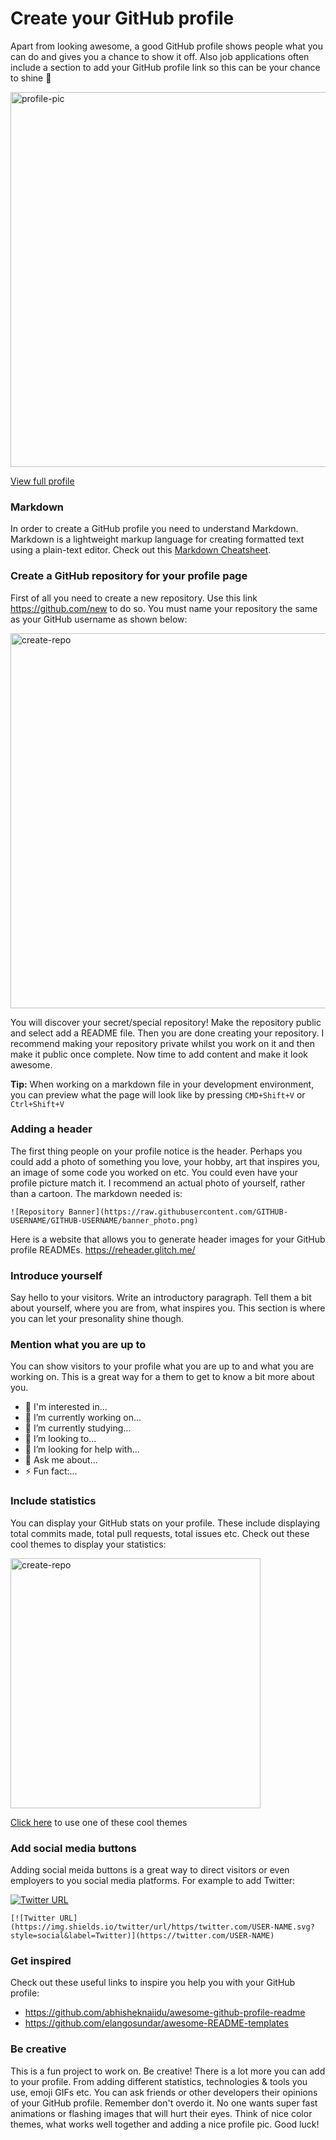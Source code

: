 # Create your GitHub profile

Apart from looking awesome, a good GitHub profile shows people what you can do and gives you a chance to show it off. Also job applications often include a section to add your GitHub profile link so this can be your chance to shine 💫

<img src="https://i.imgur.com/TkXywOV.png" alt="profile-pic" width="600"/>

[View full profile](https://github.com/elenajp)

### Markdown

In order to create a GitHub profile you need to understand Markdown. Markdown is a lightweight markup language for creating formatted text using a plain-text editor. Check out this
[Markdown Cheatsheet](https://github.com/adam-p/markdown-here/wiki/Markdown-Cheatsheet#images).

### Create a GitHub repository for your profile page

First of all you need to create a new repository. Use this link https://github.com/new to do so. You must name your repository the same as your GitHub username as shown below:

<img src="https://i.imgur.com/kuiey7L.png" alt="create-repo" width="600"/>

You will discover your secret/special repository! Make the repository public and select add a README file. Then you are done creating your repository. I recommend making your repository private whilst you work on it and then make it public once complete. Now time to add content and make it look awesome.

**Tip:** When working on a markdown file in your development environment, you can preview what the page will look like by pressing ```CMD+Shift+V``` or ```Ctrl+Shift+V```
 
### Adding a header

The first thing people on your profile notice is the header. Perhaps you could add a photo of something you love, your hobby, art that inspires you, an image of some code you worked on etc. You could even have your profile picture match it. I recommend an actual photo of yourself, rather than a cartoon. The markdown needed is:

```
![Repository Banner](https://raw.githubusercontent.com/GITHUB-USERNAME/GITHUB-USERNAME/banner_photo.png)
```

Here is a website that allows you to generate header images for your GitHub profile READMEs. https://reheader.glitch.me/

### Introduce yourself
Say hello to your visitors. Write an introductory paragraph. Tell them a bit about yourself, where you are from, what inspires you. This section is where you can let your presonality shine though.

### Mention what you are up to
You can show visitors to your profile what you are up to and what you are working on. This is a great way for a them to get to know a bit more about you.
- 🧐 I'm interested in...
- 🔭 I’m currently working on...
- 🌱 I’m currently studying...
- 👯 I’m looking to...
- 🤔 I’m looking for help with...
- 💬 Ask me about...
- ⚡ Fun fact:...

### Include statistics
You can display your GitHub stats on your profile. These include displaying total commits made, total pull requests, total issues etc. Check out these cool themes to display your statistics:

<img src="https://i.imgur.com/jUjiTSM.png" alt="create-repo" width="400"/>

[Click here](https://github.com/anuraghazra/github-readme-stats#themes) to use one of these cool themes

### Add social media buttons
Adding social meida buttons is a great way to direct visitors or even employers to you social media platforms. For example to add Twitter:

[![Twitter URL](https://img.shields.io/twitter/url/https/twitter.com/USER-NAME.svg?style=social&label=Twitter)](https://twitter.com/USER-NAME)
````
[![Twitter URL](https://img.shields.io/twitter/url/https/twitter.com/USER-NAME.svg?style=social&label=Twitter)](https://twitter.com/USER-NAME)
````

### Get inspired
Check out these useful links to inspire you help you with your GitHub profile:
* https://github.com/abhisheknaiidu/awesome-github-profile-readme
* https://github.com/elangosundar/awesome-README-templates

### Be creative
This is a fun project to work on. Be creative! There is a lot more you can add to your profile. From adding different statistics, technologies & tools you use, emoji GIFs etc. You can ask friends or other developers their opinions of your GitHub profile. Remember don't overdo it. No one wants super fast animations or flashing images that will hurt their eyes. Think of nice color themes, what works well together and adding a nice profile pic. Good luck!
